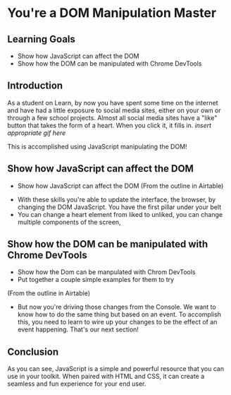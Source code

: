 # You're a DOM Manipulation Master

## Learning Goals

- Show how JavaScript can affect the DOM
- Show how the DOM can be manipulated with Chrome DevTools

## Introduction
As a student on Learn, by now you have spent some time on the internet and have had a little exposure to social media sites, either on your own or through a few school projects. Almost all social media sites have a "like" button that takes the form of a heart. When you click it, it fills in. 
*insert appropriate gif here*

This is accomplished using JavaScript manipulating the DOM!

## Show how JavaScript can affect the DOM
- Show how JavaScript can affect the DOM
(From the outline in Airtable)
* With these skills you're able to update the interface, the browser, by changing the DOM JavaScript. You have the first pillar under your belt
* You can change a heart element from liked to unliked, you can change multiple components of the screen,

## Show how the DOM can be manipulated with Chrome DevTools
- Show how the Dom can be manpulated with Chrom DevTools
- Put together a couple simple examples for them to try

(From the outline in Airtable)
* But now you're driving those changes from the Console. We want to know how to do the same thing but based on an event. To accomplish this, you need to learn to wire up your changes to be the effect of an event happening. That's our next section!

## Conclusion
As you can see, JavaScript is a simple and powerful resource that you can use in your toolkit. When paired with HTML and CSS, it can create a seamless and fun experience for your end user.
